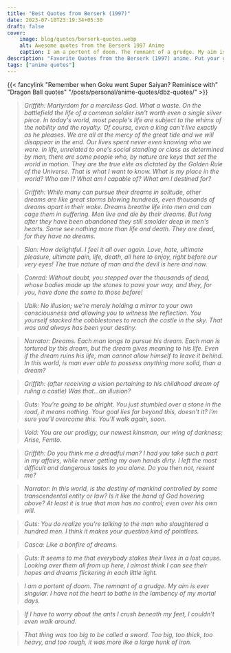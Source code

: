 ```yaml
---
title: "Best Quotes from Berserk (1997)"
date: 2023-07-10T23:19:34+05:30
draft: false
cover: 
    image: blog/quotes/berserk-quotes.webp
    alt: Awesome quotes from the Berserk 1997 Anime
    caption: I am a portent of doom. The remnant of a grudge. My aim is ever singular.
description: "Favorite Quotes from the Berserk (1997) anime. Put your grasses on nothing will be wrong."
tags: ["anime quotes"] 
---
```


{{< fancylink "Remember when Goku went Super Saiyan? Reminisce with" "Dragon Ball quotes" "/posts/personal/anime-quotes/dbz-quotes/" >}}

>*Griffith: Martyrdom for a merciless God. What a waste. On the battlefield the life of a common soldier isn't worth even a single silver piece. In today's world, most people's life are subject to the whims of the nobility and the royalty. Of course, even a king can't live exactly as he pleases. We are all at the mercy of the great tide and we will disappear in the end. Our lives spent never even knowing who we were. In life, unrelated to one's social standing or class as determined by man, there are some people who, by nature are keys that set the world in motion. They are the true elite as dictated by the Golden Rule of the Universe. That is what I want to know. What is my place in the world? Who am I? What am I capable of? What am I destined for?*

>*Griffith: While many can pursue their dreams in solitude, other dreams are like great storms blowing hundreds, even thousands of dreams apart in their wake. Dreams breathe life into men and can cage them in suffering. Men live and die by their dreams. But long after they have been abandoned they still smolder deep in men's hearts. Some see nothing more than life and death. They are dead, for they have no dreams.*

>*Slan: How delightful. I feel it all over again. Love, hate, ultimate pleasure, ultimate pain, life, death, all here to enjoy, right before our very eyes! The true nature of man and the devil is here and now.*

>*Conrad: Without doubt, you stepped over the thousands of dead, whose bodies made up the stones to pave your way, and they, for you, have done the same to those before!*

>*Ubik: No illusion; we're merely holding a mirror to your own consciousness and allowing you to witness the reflection. You yourself stacked the cobblestones to reach the castle in the sky. That was and always has been your destiny.*

>*Narrator: Dreams. Each man longs to pursue his dream. Each man is tortured by this dream, but the dream gives meaning to his life. Even if the dream ruins his life, man cannot allow himself to leave it behind. In this world, is man ever able to possess anything more solid, than a dream?*

>*Griffith: (after receiving a vision pertaining to his childhood dream of ruling a castle) Was that...an illusion?*

>*Guts: You’re going to be alright. You just stumbled over a stone in the road, it means nothing. Your goal lies far beyond this, doesn’t it? I’m sure you’ll overcome this. You’ll walk again, soon.*

>*Void: You are our prodigy, our newest kinsman, our wing of darkness; Arise, Femto.*

>*Griffith: Do you think me a dreadful man? I had you take such a part in my affairs, while never getting my own hands dirty. I left the most difficult and dangerous tasks to you alone. Do you then not, resent me?*

>*Narrator: In this world, is the destiny of mankind controlled by some transcendental entity or law? Is it like the hand of God hovering above? At least it is true that man has no control; even over his own will.*

>*Guts: You do realize you're talking to the man who slaughtered a hundred men. I think it makes your question kind of pointless.*

>*Casca: Like a bonfire of dreams.*

>*Guts: It seems to me that everybody stakes their lives in a lost cause. Looking over them all from up here, I almost think I can see their hopes and dreams flickering in each little light.*

>*I am a portent of doom. The remnant of a grudge. My aim is ever singular. I have not the heart to bathe in the lambency of my mortal days.*

>*If I have to worry about the ants I crush beneath my feet, I couldn't even walk around.*

>*That thing was too big to be called a sword. Too big, too thick, too heavy, and too rough, it was more like a large hunk of iron.*
